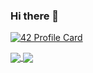 ### Hi there 👋

[![42 Profile Card](https://1337-readme.vercel.app/api/profile?cursus=42cursus&dark=true&login=hhamza)](https://github.com/mohouyizme/1337-readme)

<a href="https://github.com/Archer-01?tab=repositories">
  <img align="center" src="https://github-readme-stats.vercel.app/api/top-langs/?username=Archer-01&theme=dark"/>
</a>
<a href="https://github.com/Archer-01?tab=repositories">
 <img align="center" src="https://github-readme-stats.vercel.app/api?username=Archer-01&line_height=40&show_icons=true&theme=dark">
</a>
